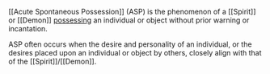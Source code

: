 [[Acute Spontaneous Possession]] (ASP) is the phenomenon of a [[Spirit]] or [[Demon]] [possessing](Possession) an individual or object without prior warning or incantation.

ASP often occurs when the desire and personality of an individual, or the desires placed upon an individual or object by others, closely align with that of the [[Spirit]]/[[Demon]].